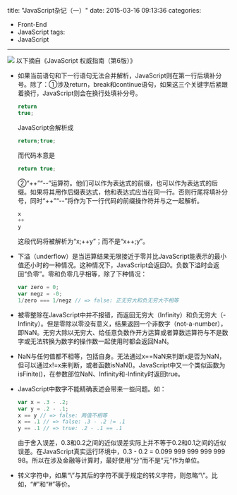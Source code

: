 title: "JavaScript杂记（一）"
date: 2015-03-16 09:13:36
categories:
- Front-End
- JavaScript
tags:
- JavaScript
---
![](/thumbnails/t2.jpg)
以下摘自《JavaScript 权威指南（第6版）》
<!-- more -->
* 如果当前语句和下一行语句无法合并解析，JavaScript则在第一行后填补分号。除了：①涉及return，break和continue语句，如果这三个关键字后紧跟着换行，JavaScript则会在换行处填补分号。
  ```javascript
  return
  true;
  ```
  JavaScript会解析成

  ```javascript
  return;true;
  ```
  而代码本意是

  ```javascript
  return true;
  ```

  ②“++”“--”运算符。他们可以作为表达式的前缀，也可以作为表达式的后缀。如果将其用作后缀表达式，他和表达式应当在同一行。否则行尾将填补分号，同时“++”“--”将作为下一行代码的前缀操作符并与之一起解析。
  ```javascript
  x
  ++
  y
  ```
  这段代码将被解析为“x;++y”；而不是“x++;y”。

* 下溢（underflow）是当运算结果无限接近于零并比JavaScript能表示的最小值还小时的一种情况。这种情况下，JavaScript会返回0。负数下溢时会返回“负零”。零和负零几乎相等，除了下种情况：
  ```javascript
  var zero = 0;
  var negz = -0;
  1/zero === 1/negz // => false: 正无穷大和负无穷大不相等
  ```

* 被零整除在JavaScript中并不报错，而返回无穷大（Infinity）和负无穷大（-Infinity）。但是零除以零没有意义，结果返回一个非数字（not-a-number），即NaN。无穷大除以无穷大、给任意负数作开方运算或者算数运算符与不是数字或无法转换为数字的操作数一起使用时都会返回NaN。

* NaN与任何值都不相等，包括自身。无法通过x==NaN来判断x是否为NaN，但可以通过x!=x来判断，或者函数isNaN()。JavaScript中又一个类似函数为isFinite()，在参数部位NaN、Infinity和-Infinity时返回true。

* JavaScript中数字不能精确表述会带来一些问题。如：
  ```javascript
  var x = .3 - .2;
  var y = .2 - .1;
  x == y // => false: 两值不相等
  x == .1 // => false: .3 - .2 != .1
  y == .1 // => true: .2 - .1 == .1
  ```
  由于舍入误差，0.3和0.2之间的近似误差实际上并不等于0.2和0.1之间的近似误差。在JavaScript真实运行环境中，0.3 - 0.2 = 0.099 999 999 999 999 98。所以在涉及金融等计算时，最好使用“分”而不是“元”作为单位。

* 转义字符中，如果“\”与其后的字符不属于规定的转义字符，则忽略“\”。比如，“\#”和“#”等价。